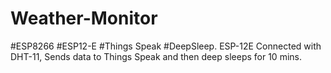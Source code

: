 # Weather-Monitor
#ESP8266  #ESP12-E #Things Speak #DeepSleep. ESP-12E Connected with DHT-11, Sends data to Things Speak and then deep sleeps for 10 mins.

